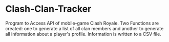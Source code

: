 # Clash-Clan-Tracker
Program to Access API of mobile-game Clash Royale. Two Functions are created: one to generate a list of all clan members and another to generate all information about a player's profile. Information is written to a CSV file.
